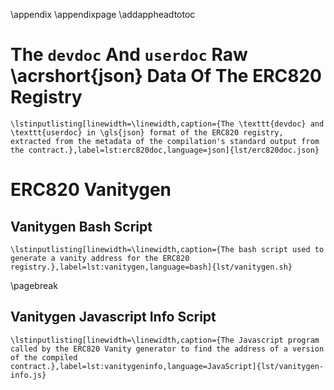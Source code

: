 \appendix
\appendixpage
\addappheadtotoc

# The `devdoc` And `userdoc` Raw \acrshort{json} Data Of The ERC820 Registry

```{=latex}
\lstinputlisting[linewidth=\linewidth,caption={The \texttt{devdoc} and \texttt{userdoc} in \gls{json} format of the ERC820 registry, extracted from the metadata of the compilation's standard output from the contract.},label=lst:erc820doc,language=json]{lst/erc820doc.json}
```

# ERC820 Vanitygen

## Vanitygen Bash Script

```{=latex}
\lstinputlisting[linewidth=\linewidth,caption={The bash script used to generate a vanity address for the ERC820 registry.},label=lst:vanitygen,language=bash]{lst/vanitygen.sh}
```
\pagebreak

## Vanitygen Javascript Info Script

```{=latex}
\lstinputlisting[linewidth=\linewidth,caption={The Javascript program called by the ERC820 Vanity generator to find the address of a version of the compiled contract.},label=lst:vanitygeninfo,language=JavaScript]{lst/vanitygen-info.js}
```
